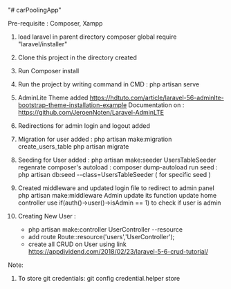 "# carPoolingApp" 

Pre-requisite : Composer, Xampp

1. load laravel in parent directory 
composer global require "laravel/installer"

2. Clone this project in the directory created

3. Run Composer install

4. Run the project by writing command in CMD :
php artisan serve

5. AdminLite Theme added 
https://hdtuto.com/article/laravel-56-adminlte-bootstrap-theme-installation-example
Documentation on : https://github.com/JeroenNoten/Laravel-AdminLTE

6. Redirections for admin login and logout added 

7. Migration for user added :
    php artisan make:migration create_users_table
    php artisan migrate

8. Seeding for User added :
    php artisan make:seeder UsersTableSeeder
    regenrate composer's autoload : composer dump-autoload
    run seed : php artisan db:seed --class=UsersTableSeeder ( for specific seed )

9. Created middleware and updated login file to redirect to admin panel
    php artisan make:middleware Admin
    update its function
    update home controller
    use  if(auth()->user()->isAdmin == 1) to check if user is admin

10. Creating New User :
    - php artisan make:controller UserController --resource
    - add route Route::resource('users','UserController');
    - create all CRUD on User using link https://appdividend.com/2018/02/23/laravel-5-6-crud-tutorial/

Note:
1. To store git credentials: git config credential.helper store